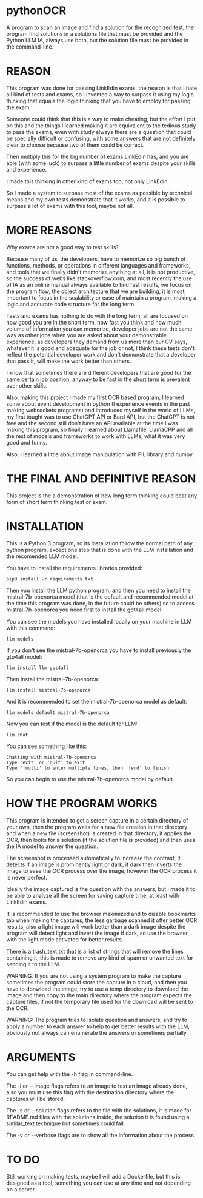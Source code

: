 # pythonOCR

A program to scan an image and find a solution for the recognized test, the program find solutions in a solutions file
that must be provided and the Python LLM IA, always use both, but the solution file must be provided in the
command-line.


# REASON

This program was done for passing LinkEdin exams, the reason is that I hate all kind of tests and exams, so I invented
a way to surpass it using my logic thinking that equals the logic thinking that you have to employ for passing the exam. 

Someone could think that this is a way to make cheating, but the effort I put on this and the things I learned making 
it are equivalent to the tedious study to pass the exams, even with study always there are a question that could be 
specially difficult or confusing, with some answers that are not definitely clear to choose because two of them could be 
correct.

Then multiply this for the big number of exams LinkEdin has, and you are able (with some luck) to surpass a little
number of exams despite your skills and experience.

I made this thinking in other kind of exams too, not only LinkEdin.

So I made a system to surpass most of the exams as possible by technical means and my own tests demonstrate that it 
works, and it is possible to surpass a lot of exams with this tool, maybe not all.


# MORE REASONS

Why exams are not a good way to test skills?

Because many of us, the developers, have to memorize so big bunch of functions, methods, or operations in different
languages and frameworks, and tools that we finally didn't memorize anything at all, it is not productive, so the 
success of webs like stackoverflow.com, and most recently the use of IA as an online manual always available to find 
fast results, we focus on the program flow, the object architecture that we are building, it is most important to focus
in the scalability or ease of maintain a program, making a logic and accurate code structure for the long term.

Tests and exams has nothing to do with the long term, all are focused on how good you are in the short term, how fast 
you think and how much volume of information you can memorize, developer jobs are not the same way as other jobs when 
you are asked about your demonstrable experience, as developers they demand from us more than our CV says, whatever it 
is good and adequate for the job or not, I think these tests don't reflect the potential developer work and don't 
demonstrate that a developer that pass it, will make the work better than others.

I know that sometimes there are different developers that are good for the same certain job position, anyway to be fast 
in the short term is prevalent over other skills.

Also, making this project I made my first OCR based program, I learned some about event development in python 
(I experience events in the past making websockets programs) and introduced myself in the world of LLMs, my first 
tought was to use ChatGPT API or Bard API, but the ChatGPT is not free and the second still don't have an API available 
at the time I was making this program, so finally I learned about Llamafile, LlamaCPP and all the rest of models and 
frameworks to work with LLMs, what it was very good and funny.

Also, I learned a little about image manipulation with PIL library and numpy.


# THE FINAL AND DEFINITIVE REASON

This project is the a demonstration of how long term thinking could beat any form of short term thinking test or exam.


# INSTALLATION

This is a Python 3 program, so its installation follow the normal path of any python program, except one step that is
done with the LLM installation and the recomended LLM model.

You have to install the requirements libraries provided:

```
pip3 install -r requirements.txt
```

Then you install the LLM python program, and then you need to install the mistral-7b-openorca model (that is the default
and recommended model at the time this program was done, in the future could be others) so to access 
mistral-7b-openorca you need first to install the gpt4all model:

You can see the models you have installed locally on your machine in LLM with this command:
```
llm models
```

If you don't see the mistral-7b-openorca you have to install previously the gtp4all model:

```
llm install llm-gpt4all
```

Then install the mistral-7b-openorca:

```
llm install mistral-7b-openorca
```

And it is recommended to set the mistral-7b-openorca model as default:

```
llm models default mistral-7b-openorca
```

Now you can test if the model is the default for LLM:

```
llm chat
```

You can see something like this:

```
Chatting with mistral-7b-openorca
Type 'exit' or 'quit' to exit
Type '!multi' to enter multiple lines, then '!end' to finish
```

So you can begin to use the mistral-7b-openorca model by default.


# HOW THE PROGRAM WORKS

This program is intended to get a screen capture in a certain directory of your own, then the program waits for a new
file creation in that directory and when a new file (screenshot) is created in that directory, it applies the OCR, 
then looks for a solution (if the solution file is provided) and then uses the IA model to answer the question.

The screenshot is processed automatically to increase the contrast, it detects if an image is prominently light 
or dark, if dark then inverts the image to ease the OCR process over the image, hovewer the OCR process it is never
perfect.

Ideally the image captured is the question with the answers, but I made it to be able to analyze all the screen for
saving capture time, at least with LinkEdin exams.

It is recommended to use the browser maximized and to disable bookmarks tab when making the captures, the less garbage
scanned it offer better OCR results, also a light image will work better than a dark image despite the program will 
detect light and invert the image if dark, so use the browser with the light mode activated for better results.

There is a trash_text.txt that is a list of strings that will remove the lines containing it, this is made to remove
any kind of spam or unwanted text for sending it to the LLM.

WARNING: If you are not using a system program to make the capture sometimes the program could store the capture in a
cloud, and then you have to donwload the image, try to use a temp directory to download the image and then copy to the
main directory where the program expects the capture files, if not the temporary file used for the download will be 
sent to the OCR.

WARNING: The program tries to isolate question and answers, and try to apply a number to each answer to help to get 
better results with the LLM, obviously not always can enumerate the answers or sometimes partially.


# ARGUMENTS

You can get help with the -h flag in command-line.

The -i or --image flags refers to an image to test an image already done, also you must use this flag with the 
destination directory where the captures will be stored.

The -s or --solution flags refers to the file with the solutions, it is made for README.md files with the solutions
inside, the solution it is found using a similar_text technique but sometimes could fail.

The -v or --verbose flags are to show all the information about the process.


# TO DO

Still working on making tests, maybe I will add a Dockerfile, but this is designed as a tool, something you can use 
at any time and not depending on a server.
